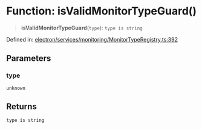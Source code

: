 # Function: isValidMonitorTypeGuard()

> **isValidMonitorTypeGuard**(`type`): `type is string`

Defined in: [electron/services/monitoring/MonitorTypeRegistry.ts:392](https://github.com/Nick2bad4u/Uptime-Watcher/blob/3cce0c3b352c8390536ca3c7399ece50a05faf18/electron/services/monitoring/MonitorTypeRegistry.ts#L392)

## Parameters

### type

`unknown`

## Returns

`type is string`
